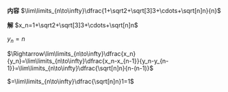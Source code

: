 **内容**
$\lim\limits_{n\to\infty}\dfrac{1+\sqrt2+\sqrt[3]3+\cdots+\sqrt[n]n}{n}$

**解**
$x_n=1+\sqrt2+\sqrt[3]3+\cdots+\sqrt[n]n$

$y_n=n$

$\Rightarrow\lim\limits_{n\to\infty}\dfrac{x_n}{y_n}=\lim\limits_{n\to\infty}\dfrac{x_n-x_{n-1}}{y_n-y_{n-1}}=\lim\limits_{n\to\infty}\dfrac{\sqrt[n]n}{n-(n-1)}$

$=\lim\limits_{n\to\infty}\dfrac{\sqrt[n]n}1=1$

